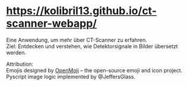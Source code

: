 # https://kolibril13.github.io/ct-scanner-webapp/
Eine Anwendung, um mehr über CT-Scanner zu erfahren.  
Ziel: Entdecken und verstehen, wie Detektorsignale in Bilder übersetzt werden.

[](README.md)
Attribution:  
Emojis designed by [OpenMoji](https://openmoji.org/) – the open-source emoji and icon project.  
Pyscript image logic implemented by @JeffersGlass.
